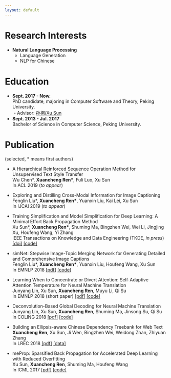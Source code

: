 ```yaml
---
layout: default
---
```


# Research Interests

* **Natural Language Processing**
  * Language Generation
  * NLP for Chinese

# Education

- **Sept. 2017 - Now.**  
  PhD candidate, majoring in Computer Software and Theory, Peking University.  
  - Advisor: [孙栩/Xu Sun](https://xusun.org)
- **Sept. 2013 - Jul. 2017**  
  Bachelor of Science in Computer Science, Peking University.

# Publication

(selected, \* means first authors)

* A Hierarchical Reinforced Sequence Operation Method for Unsupervised Text Style Transfer  
  Wu Chen\*, **Xuancheng Ren\***, Fuli Luo, Xu Sun  
  In ACL 2019 (*to appear*)  

* Exploring and Distilling Cross-Modal Information for Image Captioning  
  Fenglin Liu\*, **Xuancheng Ren\***, Yuanxin Liu, Kai Lei, Xu Sun  
  In IJCAI 2019 (*to appear*)  

* Training Simplification and Model Simplification for Deep Learning: A Minimal Effort Back Propagation Method  
  Xu Sun\*, **Xuancheng Ren\***, Shuming Ma, Bingzhen Wei, Wei Li, Jingjing Xu, Houfeng Wang, Yi Zhang  
  IEEE Transactions on Knowledge and Data Engineering (TKDE, *in press*) [[doi]](https://doi.org/10.1109/TKDE.2018.2883613) [[code]](https://github.com/lancopku/meSimp)

* simNet: Stepwise Image-Topic Merging Network for Generating Detailed and Comprehensive Image Captions  
  Fenglin Liu\*, **Xuancheng Ren\***, Yuanxin Liu, Houfeng Wang, Xu Sun  
  In EMNLP 2018 [[pdf]](http://aclweb.org/anthology/D18-1013) [[code]](https://github.com/lancopku/simNet)
  
* Learning When to Concentrate or Divert Attention: Self-Adaptive Attention Temperature for Neural Machine Translation  
  Junyang Lin, Xu Sun, **Xuancheng Ren**, Muyu Li, Qi Su  
  In EMNLP 2018 (short paper) [[pdf]](http://aclweb.org/anthology/D18-1331) [[code]](https://github.com/lancopku/SACT)

* Deconvolution-Based Global Decoding for Neural Machine Translation  
  Junyang Lin, Xu Sun, **Xuancheng Ren**, Shuming Ma, Jinsong Su, Qi Su  
  In COLING 2018 [[pdf]](http://aclweb.org/anthology/C18-1276) [[code]](https://github.com/lancopku/DeconvDec)

* Building an Ellipsis-aware Chinese Dependency Treebank for Web Text  
  **Xuancheng Ren**, Xu Sun, Ji Wen, Bingzhen Wei, Weidong Zhan, Zhiyuan Zhang  
  In LREC 2018  [[pdf]](http://www.lrec-conf.org/proceedings/lrec2018/pdf/297.pdf) [[data]](https://github.com/lancopku/Chinese-Dependency-Treebank-with-Ellipsis)

* meProp: Sparsified Back Propagation for Accelerated Deep Learning with Reduced Overfitting  
  Xu Sun, **Xuancheng Ren**, Shuming Ma, Houfeng Wang  
  In ICML 2017 [[pdf]](http://proceedings.mlr.press/v70/sun17c/sun17c.pdf) [[code]](https://github.com/lancopku/meProp)
